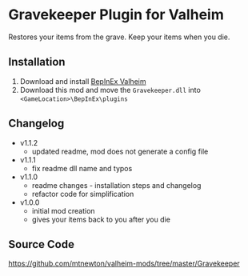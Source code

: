 # Gravekeeper Plugin for Valheim
Restores your items from the grave.
Keep your items when you die.

## Installation
1. Download and install [BepInEx Valheim](https://valheim.thunderstore.io/package/denikson/BepInExPack_Valheim/)
2. Download this mod and move the `Gravekeeper.dll` into `<GameLocation>\BepInEx\plugins`

## Changelog
- v1.1.2
  - updated readme, mod does not generate a config file
- v1.1.1
  - fix readme dll name and typos
- v1.1.0
  - readme changes - installation steps and changelog
  - refactor code for simplification
- v1.0.0
  - initial mod creation
  - gives your items back to you after you die

## Source Code
https://github.com/mtnewton/valheim-mods/tree/master/Gravekeeper
